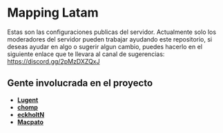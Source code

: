 # Mapping Latam
Estas son las configuraciones publicas del servidor.
Actualmente solo los moderadores del servidor pueden trabajar ayudando este repositorio, si deseas ayudar en algo o sugerir algun cambio, puedes hacerlo en el siguiente enlace que te llevara al canal de sugerencias:
https://discord.gg/2pMzDXZQxJ

## Gente involucrada en el proyecto

- [**Lugent**](https://github.com/Lugent)
- [**chomp**](https://github.com/feliS317)
- [**eckholtN**](https://github.com/eckholtN)
- [**Macpato**](https://github.com/macpato231)
